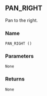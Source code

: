 ## PAN\_RIGHT

Pan to the right.


### Name

`PAN_RIGHT ()`


### Parameters

`None`


### Returns

`None`
